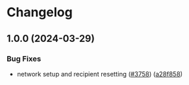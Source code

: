 # Changelog

## 1.0.0 (2024-03-29)


### Bug Fixes

* network setup and recipient resetting ([#3758](https://github.com/cowprotocol/cowswap/issues/3758)) ([a28f858](https://github.com/cowprotocol/cowswap/commit/a28f858b9915e50d847ad71d7e041c4ba07d9afd))
